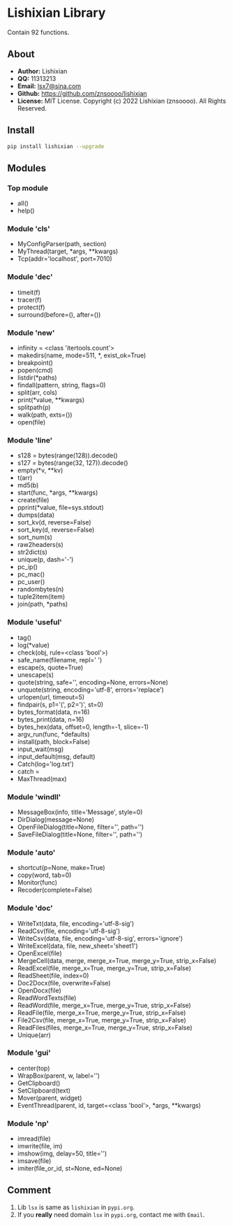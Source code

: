 # Lishixian Library
Contain 92 functions.


## About
- __Author:__ Lishixian
- __QQ:__ 11313213
- __Email:__ lsx7@sina.com
- __Github:__ https://github.com/znsoooo/lishixian
- __License:__ MIT License. Copyright (c) 2022 Lishixian (znsoooo). All Rights Reserved.


## Install
```bash
pip install lishixian --upgrade
```


## Modules

### Top module
- all()
- help()

### Module 'cls'
- MyConfigParser(path, section)
- MyThread(target, *args, **kwargs)
- Tcp(addr='localhost', port=7010)

### Module 'dec'
- timeit(f)
- tracer(f)
- protect(f)
- surround(before=(), after=())

### Module 'new'
- infinity = <class 'itertools.count'>
- makedirs(name, mode=511, *, exist_ok=True)
- breakpoint()
- popen(cmd)
- listdir(*paths)
- findall(pattern, string, flags=0)
- split(arr, cols)
- print(*value, **kwargs)
- splitpath(p)
- walk(path, exts=())
- open(file)

### Module 'line'
- s128 = bytes(range(128)).decode()
- s127 = bytes(range(32, 127)).decode()
- empty(*v, **kv)
- t(arr)
- md5(b)
- start(func, *args, **kwargs)
- create(file)
- pprint(*value, file=sys.stdout)
- dumps(data)
- sort_kv(d, reverse=False)
- sort_key(d, reverse=False)
- sort_num(s)
- raw2headers(s)
- str2dict(s)
- unique(p, dash='-')
- pc_ip()
- pc_mac()
- pc_user()
- randombytes(n)
- tuple2item(item)
- join(path, *paths)

### Module 'useful'
- tag()
- log(*value)
- check(obj, rule=<class 'bool'>)
- safe_name(filename, repl=' ')
- escape(s, quote=True)
- unescape(s)
- quote(string, safe='', encoding=None, errors=None)
- unquote(string, encoding='utf-8', errors='replace')
- urlopen(url, timeout=5)
- findpair(s, p1='(', p2=')', st=0)
- bytes_format(data, n=16)
- bytes_print(data, n=16)
- bytes_hex(data, offset=0, length=-1, slice=-1)
- argv_run(func, *defaults)
- install(path, block=False)
- input_wait(msg)
- input_default(msg, default)
- Catch(log='log.txt')
- catch = <Catch object>
- MaxThread(max)

### Module 'windll'
- MessageBox(info, title='Message', style=0)
- DirDialog(message=None)
- OpenFileDialog(title=None, filter='', path='')
- SaveFileDialog(title=None, filter='', path='')

### Module 'auto'
- shortcut(p=None, make=True)
- copy(word, tab=0)
- Monitor(func)
- Recoder(complete=False)

### Module 'doc'
- WriteTxt(data, file, encoding='utf-8-sig')
- ReadCsv(file, encoding='utf-8-sig')
- WriteCsv(data, file, encoding='utf-8-sig', errors='ignore')
- WriteExcel(data, file, new_sheet='sheet1')
- OpenExcel(file)
- MergeCell(data, merge, merge_x=True, merge_y=True, strip_x=False)
- ReadExcel(file, merge_x=True, merge_y=True, strip_x=False)
- ReadSheet(file, index=0)
- Doc2Docx(file, overwrite=False)
- OpenDocx(file)
- ReadWordTexts(file)
- ReadWord(file, merge_x=True, merge_y=True, strip_x=False)
- ReadFile(file, merge_x=True, merge_y=True, strip_x=False)
- File2Csv(file, merge_x=True, merge_y=True, strip_x=False)
- ReadFiles(files, merge_x=True, merge_y=True, strip_x=False)
- Unique(arr)

### Module 'gui'
- center(top)
- WrapBox(parent, w, label='')
- GetClipboard()
- SetClipboard(text)
- Mover(parent, widget)
- EventThread(parent, id, target=<class 'bool'>, *args, **kwargs)

### Module 'np'
- imread(file)
- imwrite(file, im)
- imshow(img, delay=50, title='')
- imsave(file)
- imiter(file_or_id, st=None, ed=None)


## Comment
1. Lib `lsx` is same as `lishixian` in `pypi.org`.
2. If you **really** need domain `lsx` in `pypi.org`, contact me with `Email`.
